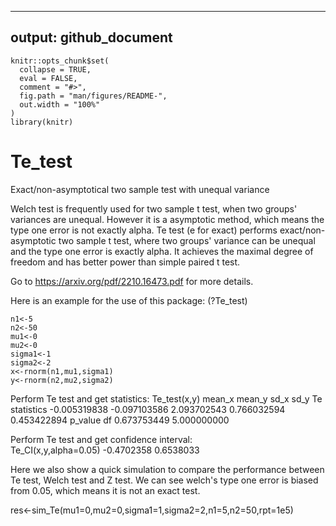 
---
output: github_document
---

<!-- README.md is generated from README.Rmd. Please edit that file -->

```{r, include = FALSE}
knitr::opts_chunk$set(
  collapse = TRUE,
  eval = FALSE,
  comment = "#>",
  fig.path = "man/figures/README-",
  out.width = "100%"
)
library(knitr)
```


# Te_test
Exact/non-asymptotical two sample test with unequal variance

Welch test is frequently used for two sample t test, when two groups' variances are unequal. However it is a asymptotic method, which means the type one error is not exactly alpha. Te test (e for exact) performs exact/non-asymptotic two sample t test, where two groups' variance can be unequal and the type one error is exactly alpha. It achieves the maximal degree of freedom and has better power than simple paired t test.

Go to https://arxiv.org/pdf/2210.16473.pdf for more details.


Here is an example for the use of this package: (?Te_test)

```{r, include = FALSE}
n1<-5
n2<-50
mu1<-0
mu2<-0
sigma1<-1
sigma2<-2
x<-rnorm(n1,mu1,sigma1)
y<-rnorm(n2,mu2,sigma2)
```

Perform Te test and get statistics:
Te_test(x,y)
       mean_x        mean_y          sd_x          sd_y Te statistics 
 -0.005319838  -0.097103586   2.093702543   0.766032594   0.453422894 
      p_value            df 
  0.673753449   5.000000000 
  
Perform Te test and get confidence interval:  
Te_CI(x,y,alpha=0.05)
-0.4702358  0.6538033


Here we also show a quick simulation to compare the performance between Te test, Welch test and Z test. We can see welch's type one error is biased from 0.05, which means it is not an exact test.

res<-sim_Te(mu1=0,mu2=0,sigma1=1,sigma2=2,n1=5,n2=50,rpt=1e5)


